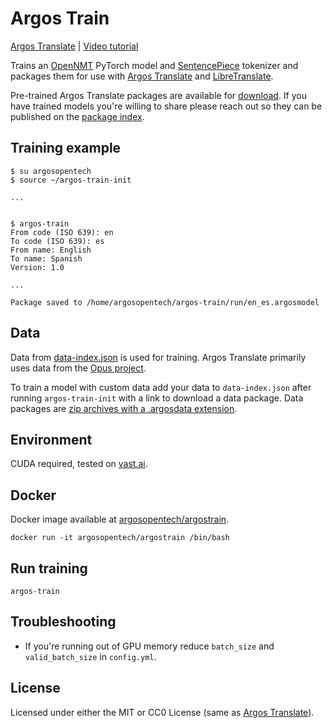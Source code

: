 # Argos Train

[Argos Translate](https://github.com/argosopentech/argos-translate) | [Video tutorial](https://odysee.com/@argosopentech:7/training-an-Argos-Translate-model-tutorial-2022:2?r=DMnK7NqdPNHRCfwhmKY9LPow3PqVUUgw)

Trains an [OpenNMT](https://opennmt.net/) PyTorch model and [SentencePiece](https://github.com/google/sentencepiece) tokenizer and packages them for use with [Argos Translate](https://github.com/argosopentech/argos-translate) and [LibreTranslate](https://libretranslate.com). 

Pre-trained Argos Translate packages are available for [download](https://www.argosopentech.com/argospm/index/). If you have trained models you're willing to share please reach out so they can be published on the [package index](https://github.com/argosopentech/argospm-index).

## Training example
```
$ su argosopentech
$ source ~/argos-train-init

...


$ argos-train
From code (ISO 639): en
To code (ISO 639): es
From name: English
To name: Spanish
Version: 1.0

...

Package saved to /home/argosopentech/argos-train/run/en_es.argosmodel
```

## Data
Data from [data-index.json](/data-index.json) is used for training. Argos Translate primarily uses data from the [Opus project](http://opus.nlpl.eu/). 

To train a model with custom data add your data to `data-index.json` after running `argos-train-init` with a link to download a data package. Data packages are [zip archives with a .argosdata extension](http://data.argosopentech.com/data-wikimedia-en_sk.argosdata).

## Environment
CUDA required, tested on [vast.ai](https://vast.ai/).

## Docker
Docker image available at [argosopentech/argostrain](https://hub.docker.com/repository/docker/argosopentech/argostrain).

```
docker run -it argosopentech/argostrain /bin/bash

```

## Run training
```
argos-train

```

## Troubleshooting
- If you're running out of GPU memory reduce `batch_size` and `valid_batch_size` in `config.yml`.

## License
Licensed under either the MIT or CC0 License (same as [Argos Translate](https://www.argosopentech.com/)).

